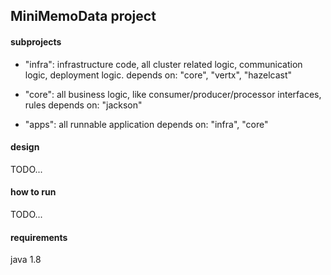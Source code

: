## MiniMemoData project

#### subprojects
 - "infra": infrastructure code, all cluster related logic, communication logic, deployment logic.
    depends on: "core", "vertx", "hazelcast"

 - "core": all business logic, like consumer/producer/processor interfaces, rules
    depends on: "jackson"

 - "apps": all runnable application
    depends on: "infra", "core"

#### design
TODO...

#### how to run
TODO...

#### requirements
java 1.8


